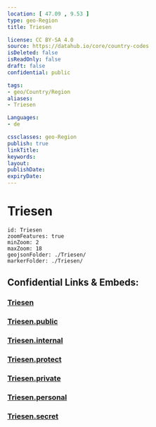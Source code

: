 ```yaml
---
location: [ 47.09 , 9.53 ] 
type: geo-Region
title: Triesen

license: CC BY-SA 4.0
source: https://datahub.io/core/country-codes
isDeleted: false
isReadOnly: false
draft: false
confidential: public

tags:
- geo/Country/Region
aliases:
- Triesen

Languages:
- de

cssclasses: geo-Region
publish: true
linkTitle: 
keywords: 
layout: 
publishDate: 
expiryDate: 
---
```


# Triesen

```leaflet
id: Triesen
zoomFeatures: true 
minZoom: 2 
maxZoom: 18
geojsonFolder: ./Triesen/
markerFolder: ./Triesen/
```


## Confidential Links & Embeds: 

### [Triesen](/_Standards/Earth/Continent/Europe/Europe~Central/Liechtenstein/Municipalities~Liechtenstein/Triesen.md) 

### [Triesen.public](/_public/Earth/Continent/Europe/Europe~Central/Liechtenstein/Municipalities~Liechtenstein/Triesen.public.md) 

### [Triesen.internal](/_internal/Earth/Continent/Europe/Europe~Central/Liechtenstein/Municipalities~Liechtenstein/Triesen.internal.md) 

### [Triesen.protect](/_protect/Earth/Continent/Europe/Europe~Central/Liechtenstein/Municipalities~Liechtenstein/Triesen.protect.md) 

### [Triesen.private](/_private/Earth/Continent/Europe/Europe~Central/Liechtenstein/Municipalities~Liechtenstein/Triesen.private.md) 

### [Triesen.personal](/_personal/Earth/Continent/Europe/Europe~Central/Liechtenstein/Municipalities~Liechtenstein/Triesen.personal.md) 

### [Triesen.secret](/_secret/Earth/Continent/Europe/Europe~Central/Liechtenstein/Municipalities~Liechtenstein/Triesen.secret.md)

